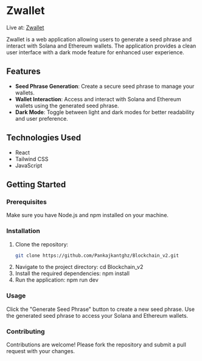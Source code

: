 # Zwallet

Live at: [Zwallet](https://blockchain-v2.vercel.app/)

Zwallet is a web application allowing users to generate a seed phrase and interact with Solana and Ethereum wallets. The application provides a clean user interface with a dark mode feature for enhanced user experience.

## Features

- **Seed Phrase Generation**: Create a secure seed phrase to manage your wallets.
- **Wallet Interaction**: Access and interact with Solana and Ethereum wallets using the generated seed phrase.
- **Dark Mode**: Toggle between light and dark modes for better readability and user preference.

## Technologies Used

- React
- Tailwind CSS
- JavaScript

## Getting Started

### Prerequisites

Make sure you have Node.js and npm installed on your machine.

### Installation

1. Clone the repository:
   ```bash
   git clone https://github.com/Pankajkantghz/Blockchain_v2.git
2. Navigate to the project directory:
   cd Blockchain_v2
3. Install the required dependencies:
   npm install
4. Run the application:
   npm run dev

### Usage

   Click the "Generate Seed Phrase" button to create a new seed phrase.
   Use the generated seed phrase to access your Solana and Ethereum wallets.
### Contributing
   Contributions are welcome! Please fork the repository and submit a pull request with your changes.

